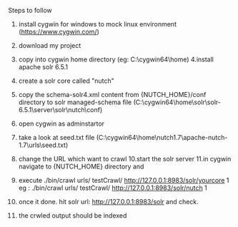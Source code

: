 Steps to follow
1. install cygwin for windows to mock linux environment (https://www.cygwin.com/)
2. download my project
3. copy into cygwin home directory (eg: C:\cygwin64\home)
4.install apache solr 6.5.1
5. create a solr core called "nutch"
6. copy the schema-solr4.xml content from {NUTCH_HOME}/conf directory to solr managed-schema file (C:\cygwin64\home\solr\solr-6.5.1\server\solr\nutch\conf)
7. open cygwin as adminstartor
8. take a look at seed.txt file (C:\cygwin64\home\nutch1.7\apache-nutch-1.7\urls\seed.txt)
9. change the URL which want to crawl
10.start the solr server
11.in cygwin navigate to {NUTCH_HOME} directory and 
12. execute ./bin/crawl urls/ testCrawl/ http://127.0.0.1:8983/solr/yourcore 1
    eg : ./bin/crawl urls/ testCrawl/ http://127.0.0.1:8983/solr/nutch 1
    
13. once it done. hit solr url: http://127.0.0.1:8983/solr and check.

14. the crwled output should be indexed


